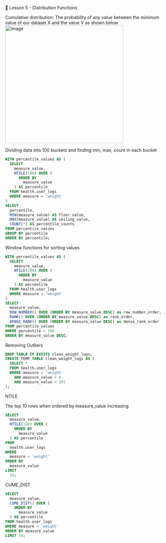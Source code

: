 📍 Lesson 5 - Distribution Functions

Cumulative distribution: The probability of any value between the minimum value of our dataset X and the value V as shown below
<img width="378" alt="image" src="https://github.com/sarathchandrikak/Serious-SQL/assets/65502906/15632de0-0e69-4199-b79f-0fbcf6508cb8">


Dividing data into 100 buckets and finding min, max, count in each bucket
```sql
WITH percentile_values AS (
  SELECT
    measure_value,
    NTILE(100) OVER (
      ORDER BY
        measure_value
    ) AS percentile
  FROM health.user_logs
  WHERE measure = 'weight'
)
SELECT
  percentile,
  MIN(measure_value) AS floor_value,
  MAX(measure_value) AS ceiling_value,
  COUNT(*) AS percentile_counts
FROM percentile_values
GROUP BY percentile
ORDER BY percentile;
```

Window functions for sorting values
```sql
WITH percentile_values AS (
  SELECT
    measure_value,
    NTILE(100) OVER (
      ORDER BY
        measure_value
    ) AS percentile
  FROM health.user_logs
  WHERE measure = 'weight'
)
SELECT
  measure_value,
  ROW_NUMBER() OVER (ORDER BY measure_value DESC) as row_number_order,
  RANK() OVER (ORDER BY measure_value DESC) as rank_order,
  DENSE_RANK() OVER (ORDER BY measure_value DESC) as dense_rank_order
FROM percentile_values
WHERE percentile = 100
ORDER BY measure_value DESC;
```


Removing Outliers
```sql
DROP TABLE IF EXISTS clean_weight_logs;
CREATE TEMP TABLE clean_weight_logs AS (
  SELECT *
  FROM health.user_logs
  WHERE measure = 'weight'
    AND measure_value > 0
    AND measure_value < 201
);
```

NTILE 

The top 10 rows when ordered by measure_value increasing

```sql
SELECT
  measure_value,
  NTILE(100) OVER (
    ORDER BY
      measure_value
  ) AS percentile
FROM
  health.user_logs
WHERE
  measure = 'weight'
ORDER BY
  measure_value
LIMIT
  10;
```

CUME_DIST 

```sql
SELECT
  measure_value,
  CUME_DIST() OVER (
    ORDER BY
      measure_value
  ) AS percentile
FROM health.user_logs
WHERE measure = 'weight'
ORDER BY measure_value
LIMIT 10;
```
